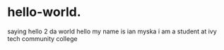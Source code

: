 # hello-world.
saying hello 2 da world
hello
my name is ian myska
i am a student 
at ivy tech community college
